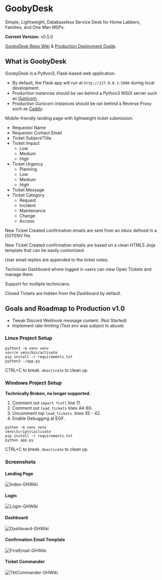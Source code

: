# GoobyDesk

Simple, Lightweight, Databaseless Service Desk for Home Labbers, Families, and One Man MSPs.

**Current Version:**  v0.5.0

[GoobyDesk Repo Wiki](https://github.com/GoobyFRS/GoobyDesk/wiki) & [Production Deployment Guide](https://github.com/GoobyFRS/GoobyDesk/wiki/Production-Deployment-Guide).

## What is GoobyDesk

GoobyDesk is a Python3, Flask-based web application.

- By default, the Flask app will run at ```http://127.0.0.1:5000``` during local development.
- Production instances should be ran behind a Python3 WSGI server such as [Gunicorn](https://gunicorn.org/).
- Production Gunicorn instances should be ran behind a Reverse Proxy such as [Caddy](https://caddyserver.com/).

Mobile-friendly landing page with lightweight ticket submission.

- Requestor Name
- Requestor Contact Email
- Ticket Subject/Title
- Ticket Impact
  - Low
  - Medium
  - High
- Ticket Urgency
  - Planning
  - Low
  - Medium
  - High
- Ticket Message
- Ticket Category
  - Request
  - Incident
  - Maintenance
  - Change
  - Access

New Ticket Created confirmation emails are sent from an inbox defined in a DOTENV file.

New Ticket Created confirmation emails are based on a clean HTML5 Jinja template that can be easily customized.

User email replies are appended to the ticket notes.

Technician Dashboard where logged in users can view Open Tickets and manage them.

Support for multiple technicians.

Closed Tickets are hidden from the Dashboard by default.

## Goals and Roadmap to Production v1.0

- Tweak Discord Webhook message content. (Not Started)
- Implement rate-limiting (Test env was subject to abuse)

### Linux Project Setup

```shell
python3 -m venv venv
source venv/bin/activate
pip install -r requirements.txt
python3 ./app.py
```

CTRL+C to break. ```deactivate``` to clean up.

### Windows Project Setup

**Technically Broken, no longer supported.**

1. Comment out ```import fcntl``` line 11.
2. Comment out ```load_tickets``` lines 44-60.
3. Uncomment top ```load_tickets```. lines 35 - 42.
4. Enable Debugging at EOF.

```shell
python -m venv venv
venv\Scripts\activate
pip install -r requirements.txt
python app.py
```

CTRL+C to break. ```deactivate``` to clean up.

### Screenshots

#### Landing Page

![Index-GHWiki](https://github.com/user-attachments/assets/6dfde191-1c8f-4c15-8c72-5544f06d17a9)

#### Login

![Login-GHWiki](https://github.com/user-attachments/assets/0d538988-e36a-4cdb-9126-bd93c1f9aa53)

#### Dashboard

![Dashboard-GHWiki](https://github.com/user-attachments/assets/b72367bd-b2f5-47bf-8b18-6e56f0a7bbe3)

#### Confirmation Email Template

![FirstEmail-GHWiki](https://github.com/user-attachments/assets/9fa30684-ab70-49b9-b897-1fb106802c06)

#### Ticket Commander

![TktCommander-GHWiki](https://github.com/user-attachments/assets/2d08aa6d-35b7-44f3-8381-3d4983aee59b)
